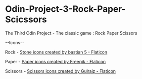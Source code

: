 # Odin-Project-3-Rock-Paper-Scicssors
The Third Odin Project - The classic game : Rock Paper Scissors

--Icons--

Rock - <a href="https://www.flaticon.com/free-icons/stone" title="stone icons">Stone icons created by bastian 5 - Flaticon</a>

Paper - <a href="https://www.flaticon.com/free-icons/paper" title="paper icons">Paper icons created by Freepik - Flaticon</a>

Scissors - <a href="https://www.flaticon.com/free-icons/scissors" title="scissors icons">Scissors icons created by Gulraiz - Flaticon</a>
